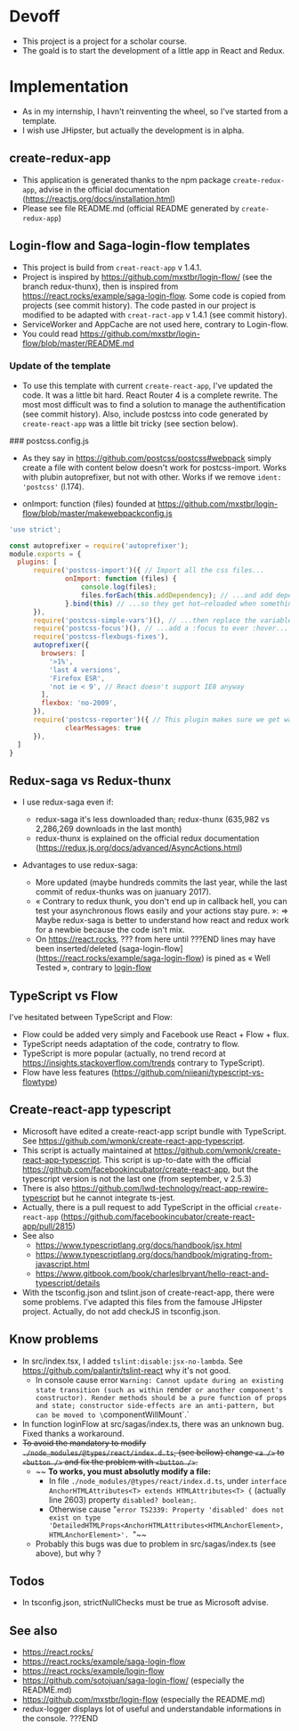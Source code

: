 # Devoff
* This project is a project for a scholar course.
* The goald is to start the development of a little app in React and Redux.

# Implementation

* As in my internship, I havn't reinventing the wheel, so I've started from a
template.
* I wish use JHipster, but actually the development is in alpha.

## create-redux-app
* This application is generated thanks to the npm package `create-redux-app`,
advise in the official documentation
(https://reactjs.org/docs/installation.html)
* Please see file README.md (official README generated by `create-redux-app`)


## Login-flow and Saga-login-flow templates
* This project is build from `creat-react-app` v 1.4.1.
* Project is inspired by https://github.com/mxstbr/login-flow/ (see the branch
    redux-thunx), then is inspired from
    https://react.rocks/example/saga-login-flow. Some code is copied
from projects (see commit history). The code pasted in our project is
modified to be adapted with `creat-ract-app` v 1.4.1 (see commit history).
* ServiceWorker and AppCache are not used here, contrary to Login-flow.
* You could read https://github.com/mxstbr/login-flow/blob/master/README.md

### Update of the template
* To use this template with current `create-react-app`, I've updated the code.
It was a little bit hard. React Router 4 is a complete rewrite. The most
most difficult was to find a solution to manage the authentification (see
commit history). Also, include postcss into code generated by `create-react-app`
was a little bit tricky (see section below).

### postcss.config.js
* As they say in https://github.com/postcss/postcss#webpack simply create a file
with content below doesn't work for postcss-import. Works with plubin
autoprefixer, but not with other. Works if we remove `ident: 'postcss'` (l.174).

* onImport: function (files) founded at
    https://github.com/mxstbr/login-flow/blob/master/makewebpackconfig.js
```javascript
'use strict';

const autoprefixer = require('autoprefixer');
module.exports = {
  plugins: [
      require('postcss-import')({ // Import all the css files...
              onImport: function (files) {
                  console.log(files);
                  files.forEach(this.addDependency); // ...and add dependecies from the main.css files to the other css files...
              }.bind(this) // ...so they get hot–reloaded when something changes...
      }),
      require('postcss-simple-vars')(), // ...then replace the variables...
      require('postcss-focus')(), // ...add a :focus to ever :hover...
      require('postcss-flexbugs-fixes'),
      autoprefixer({
        browsers: [
          '>1%',
          'last 4 versions',
          'Firefox ESR',
          'not ie < 9', // React doesn't support IE8 anyway
        ],
        flexbox: 'no-2009',
      }),
      require('postcss-reporter')({ // This plugin makes sure we get warnings in the console
              clearMessages: true
      }),
  ]
}
```
## Redux-saga vs Redux-thunx
* I use redux-saga even if:
    * redux-saga it's less downloaded than;
        redux-thunx (635,982 vs 2,286,269 downloads in the last month)
    * redux-thunx is explained on the official redux documentation
        (https://redux.js.org/docs/advanced/AsyncActions.html)

* Advantages to use redux-saga:
    * More updated (maybe hundreds commits the last year, while the last commit
        of redux-thunks was on juanuary 2017).
    * « Contrary to redux thunk, you don't end up in callback hell, you can test
        your asynchronous flows easily and your actions stay pure. »: =>
        Maybe redux-saga is better to understand how react and redux work for a
        newbie because the code isn't mix.
    * On https://react.rocks,
??? from here until ???END lines may have been inserted/deleted
        (saga-login-flow](https://react.rocks/example/saga-login-flow)
        is pined as « Well Tested », contrary to
        [login-flow](https://react.rocks/example/login-flow)

## TypeScript vs Flow
I've hesitated between TypeScript and Flow:
* Flow could be added very simply and Facebook use React + Flow + flux.
* TypeScript needs adaptation of the code, contratry to flow.
* TypeScript is more popular (actually, no trend record at
https://insights.stackoverflow.com/trends contrary to TypeScript).
* Flow have less features (https://github.com/niieani/typescript-vs-flowtype)

## Create-react-app typescript
* Microsoft have edited a create-react-app script bundle with TypeScript.
See https://github.com/wmonk/create-react-app-typescript.
* This script is actually maintained at
    https://github.com/wmonk/create-react-app-typescript. This script is
up-to-date with the official
https://github.com/facebookincubator/create-react-app, but the typescript
version is not the last one (from september, v 2.5.3)
* There is also https://github.com/lwd-technology/react-app-rewire-typescript
    but he cannot integrate ts-jest.
* Actually, there is a pull request to add TypeScript in the official
    `create-react-app`
    (https://github.com/facebookincubator/create-react-app/pull/2815)
* See also
    * https://www.typescriptlang.org/docs/handbook/jsx.html
    * https://www.typescriptlang.org/docs/handbook/migrating-from-javascript.html
    * https://www.gitbook.com/book/charleslbryant/hello-react-and-typescript/details
* With the tsconfig.json and tslint.json of create-react-app, there were some
    problems. I've adapted this files from the famouse JHipster project.
    Actually, do not add checkJS in tsconfig.json.

## Know problems
* In src/index.tsx, I added `tslint:disable:jsx-no-lambda`. See
    https://github.com/palantir/tslint-react why it's not good.
    * In console cause error
        `Warning: Cannot update during an existing state transition
        (such as within `render` or another component's constructor).
        Render methods should be a pure function of props and state;
        constructor side-effects are an anti-pattern, but can be moved to
        \`componentWillMount\`.`
* In function loginFlow at src/sagas/index.ts, there was an unknown bug. Fixed
    thanks a workaround.
* ~~To avoid the mandatory to modify `./node_modules/@types/react/index.d.ts`,
    (see bellow) change `<a />` to `<button />` and fix the problem with
    `<button />`.~~
    * ~~ **To works, you must absolutly modify a file:**
        * In file `./node_modules/@types/react/index.d.ts`, under
            `interface AnchorHTMLAttributes<T> extends HTMLAttributes<T> {` (actually
            line 2603) property `disabled? boolean;`.
        * Otherwise cause
            "`error TS2339: Property 'disabled' does not exist on type 'DetailedHTMLProps<AnchorHTMLAttributes<HTMLAnchorElement>, HTMLAnchorElement>'.
            `"~~
    * Probably this bugs was due to problem in src/sagas/index.ts (see above),
        but why ?

## Todos
* In tsconfig.json, strictNullChecks must be true as Microsoft advise.

## See also
* https://react.rocks/
* https://react.rocks/example/saga-login-flow
* https://react.rocks/example/login-flow
* https://github.com/sotojuan/saga-login-flow/ (especially the README.md)
* https://github.com/mxstbr/login-flow (especially the README.md)
* redux-logger displays lot of useful and understandable informations in the
    console.
???END
